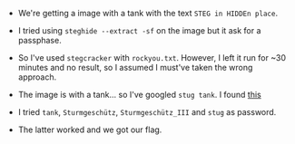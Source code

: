 - We're getting a image with a tank with the text `STEG in HIDDEn place`.

- I tried using `steghide --extract -sf` on the image but it ask for a passphase.

- So I've used `stegcracker` with `rockyou.txt`. However, I left it run for ~30 minutes and no result, so I assumed I must've taken the wrong approach.

- The image is with a tank... so I've googled `stug tank`. I found [this](https://en.wikipedia.org/wiki/Sturmgesch%C3%BCtz_III)

- I tried `tank`, `Sturmgeschütz`, `Sturmgeschütz_III` and `stug` as password. 

- The latter worked and we got our flag.

